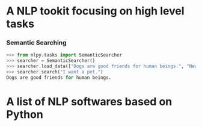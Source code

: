 A NLP tookit focusing on high level tasks
===

### Semantic Searching

```python
>>> from nlpy.tasks import SemanticSearcher
>>> searcher = SemanticSearcher()
>>> searcher.load_data(["Dogs are good friends for human beings.", "New tennis court has been built in the scool."])
>>> searcher.search("I want a pet.")
Dogs are good friends for human beings.
```


A list of NLP softwares based on Python
===

